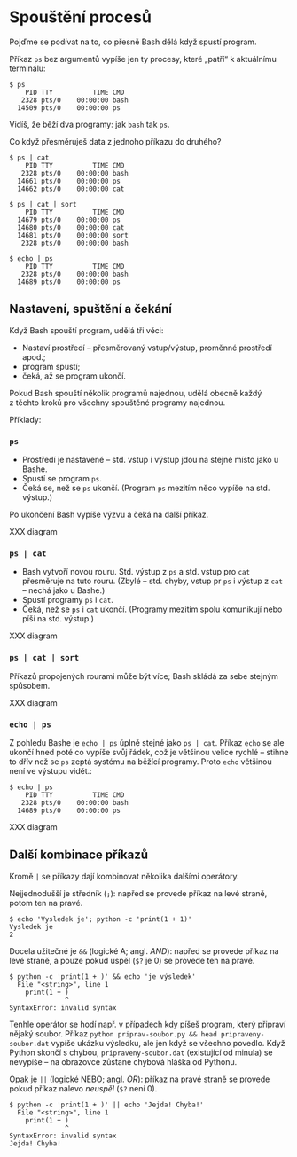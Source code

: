 # Spouštění procesů

Pojďme se podívat na to, co přesně Bash dělá když spustí program.

Příkaz `ps` bez argumentů vypíše jen ty procesy, které „patří“ k aktuálnímu
terminálu:

```console
$ ps
    PID TTY          TIME CMD
   2328 pts/0    00:00:00 bash
  14509 pts/0    00:00:00 ps
```

Vidíš, že běží dva programy: jak `bash` tak `ps`.

Co když přesměruješ data z jednoho příkazu do druhého?

```console
$ ps | cat
    PID TTY          TIME CMD
   2328 pts/0    00:00:00 bash
  14661 pts/0    00:00:00 ps
  14662 pts/0    00:00:00 cat
```

```console
$ ps | cat | sort
    PID TTY          TIME CMD
  14679 pts/0    00:00:00 ps
  14680 pts/0    00:00:00 cat
  14681 pts/0    00:00:00 sort
   2328 pts/0    00:00:00 bash
```

```console
$ echo | ps
    PID TTY          TIME CMD
   2328 pts/0    00:00:00 bash
  14689 pts/0    00:00:00 ps
```


## Nastavení, spuštění a čekání

Když Bash spouští program, udělá tři věci:
* Nastaví prostředí – přesměrovaný vstup/výstup, proměnné prostředí apod.;
* program spustí;
* čeká, až se program ukončí.

Pokud Bash spouští několik programů najednou, udělá obecně každý z těchto
kroků pro všechny spouštěné programy najednou.

Příklady:

### `ps`

* Prostředí je nastavené – std. vstup i výstup jdou na stejné místo jako
  u Bashe.
* Spustí se program `ps`.
* Čeká se, než se `ps` ukončí.
  (Program `ps` mezitím něco vypíše na std. výstup.)

Po ukončení Bash vypíše výzvu a čeká na další příkaz.

XXX diagram

### `ps | cat`

* Bash vytvoří novou rouru. Std. výstup z `ps` a std. vstup pro `cat`
  přesměruje na tuto rouru.
  (Zbylé – std. chyby, vstup pr `ps` i výstup z `cat` – nechá jako u Bashe.)
* Spustí programy `ps` i `cat`.
* Čeká, než se `ps` i `cat` ukončí.
  (Programy mezitím spolu komunikují nebo píší na std. výstup.)

XXX diagram

### `ps | cat | sort`

Příkazů propojených rourami může být více;
Bash skládá za sebe stejným spůsobem.

XXX diagram

### `echo | ps`

Z pohledu Bashe je `echo | ps` úplně stejné jako `ps | cat`.
Příkaz `echo` se ale ukončí hned poté co vypíše svůj řádek, což je většinou
velice rychlé – stihne to dřív než se `ps` zeptá systému na běžící programy.
Proto `echo` většinou není ve výstupu vidět.:

```console
$ echo | ps
    PID TTY          TIME CMD
   2328 pts/0    00:00:00 bash
  14689 pts/0    00:00:00 ps
```

XXX diagram


## Další kombinace příkazů

Kromě `|` se příkazy dají kombinovat několika dalšími operátory.

Nejjednodušší je středník (`;`): napřed se provede příkaz na levé straně,
potom ten na pravé.

```console
$ echo 'Vysledek je'; python -c 'print(1 + 1)'
Vysledek je
2
```

Docela užitečné je `&&` (logické A; angl. *AND*): napřed se provede příkaz
na levé straně, a pouze pokud uspěl (`$?` je 0) se provede ten na pravé.

```console
$ python -c 'print(1 + )' && echo 'je výsledek'
  File "<string>", line 1
    print(1 + )
              ^
SyntaxError: invalid syntax
```

Tenhle operátor se hodí např. v případech kdy píšeš program, který připraví
nějaký soubor. Příkaz `python priprav-soubor.py && head pripraveny-soubor.dat`
vypíše ukázku výsledku, ale jen když se všechno povedlo.
Když Python skončí s chybou, `pripraveny-soubor.dat` (existující od minula)
se nevypíše – na obrazovce zůstane chybová hláška od Pythonu.

Opak je `||` (logické NEBO; angl. *OR*): příkaz na pravé straně se provede
pokud příkaz nalevo *neuspěl* (`$?` není 0).

```console
$ python -c 'print(1 + )' || echo 'Jejda! Chyba!'
  File "<string>", line 1
    print(1 + )
              ^
SyntaxError: invalid syntax
Jejda! Chyba!
```
